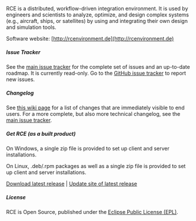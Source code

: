 RCE is a distributed, workflow-driven integration environment. It is used by engineers and scientists to analyze, optimize, and design complex systems (e.g., aircraft, ships, or satellites) by using and integrating their own design and simulation tools.

Software website: [http://rcenvironment.de](http://rcenvironment.de)

##### Issue Tracker

See the [main issue tracker](https://mantis.sc.dlr.de/roadmap_page.php) for the complete set of issues and an up-to-date roadmap. It is currently read-only. Go to the [GitHub issue tracker](https://github.com/rcenvironment/rce/issues) to report new issues.

##### Changelog

See [this wiki page](https://github.com/rcenvironment/rce/wiki/Changelog:-7.x.x-Releases) for a list of changes that are immediately visible to end users. For a more complete, but also more technical changelog, see the [main issue tracker](https://mantis.sc.dlr.de/changelog_page.php).

##### Get RCE (as a built product)

On Windows, a single zip file is provided to set up client and server installations.

On Linux, .deb/.rpm packages as well as a single zip file is provided to set up client and server installations.

[Download latest release](http://software.dlr.de/updates/rce/7.x/products/standard/releases/latest/) | [Update site of latest release](http://software.dlr.de/updates/rce/7.x/repositories/standard/releases/latest/)

##### License

RCE is Open Source, published under the [Eclipse Public License (EPL)](http://opensource.org/licenses/EPL-1.0).
